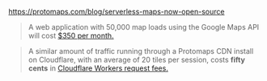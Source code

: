 https://protomaps.com/blog/serverless-maps-now-open-source

> A web application with 50,000 map loads using the Google Maps API will cost [$350 per month.](https://mapsplatform.google.com/pricing/)

> A similar amount of traffic running through a Protomaps CDN install on Cloudflare, with an average of 20 tiles per session, costs **fifty cents** in [Cloudflare Workers request fees.](https://developers.cloudflare.com/workers/platform/pricing/)

